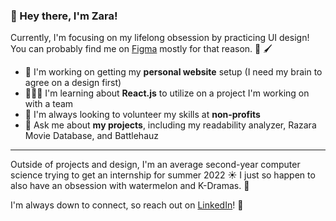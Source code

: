### 👋 Hey there, I'm Zara!

Currently, I'm focusing on my lifelong obsession by practicing UI design! You can probably find me on [Figma](https://www.figma.com/file/gssi4oeT1G4zOpMhXrgap4/Portfolio?node-id=2%3A649) mostly for that reason. 👀 🖌️

- 🎨 I'm working on getting my **personal website** setup (I need my brain to agree on a design first)
- 👩🏽‍💻 I'm learning about **React.js** to utilize on a project I'm working on with a team
- 🔎 I'm always looking to volunteer my skills at **non-profits**
- 💬 Ask me about **my projects**, including my readability analyzer, Razara Movie Database, and Battlehauz

***

Outside of projects and design, I'm an average second-year computer science trying to get an internship for summer 2022 ☀️ I just so happen to also have an obsession with watermelon and K-Dramas. 🍉 

I'm always down to connect, so reach out on [LinkedIn](https://www.linkedin.com/in/zaraahlie/)! 🤠
